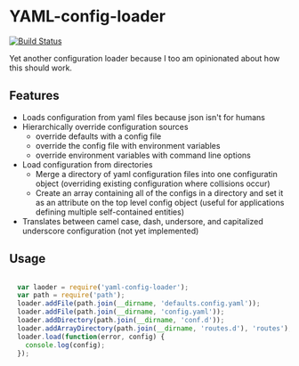 # YAML-config-loader
[![Build Status](https://travis-ci.org/tizzo/yaml-config-loader.svg?branch=master)](https://travis-ci.org/tizzo/yaml-config-loader)

Yet another configuration loader because I too am opinionated about how this should work.

## Features

  - Loads configuration from yaml files because json isn't for humans
  - Hierarchically override configuration sources
    - override defaults with a config file
    - override the config file with environment variables
    - override environment variables with command line options
  - Load configuration from directories
    - Merge a directory of yaml configuration files into one configuratin object (overriding existing configuration where collisions occur)
    - Create an array containing all of the configs in a directory and set it as an attribute on the top level config object (useful for applications defining multiple self-contained entities)
  - Translates between camel case, dash, undersore, and capitalized underscore configuration (not yet implemented)

## Usage

``` javascript

  var laoder = require('yaml-config-loader');
  var path = require('path');
  loader.addFile(path.join(__dirname, 'defaults.config.yaml'));
  loader.addFile(path.join(__dirname, 'config.yaml'));
  loader.addDirectory(path.join(__dirname, 'conf.d'));
  loader.addArrayDirectory(path.join(__dirname, 'routes.d'), 'routes');
  loader.load(function(error, config) {
    console.log(config);
  });

```

